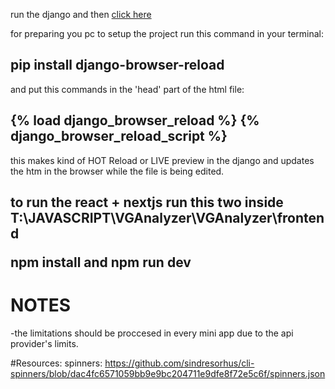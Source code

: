 run the django and then <a href="http://127.0.0.1:8000/admin/">click here</a>
<p>
for preparing you pc to setup the project run this command in your terminal:</p>
<h2>
  pip install django-browser-reload  </h2>

<p>
 and put this commands in the 'head' part of the html file:</p>
<h2>
{% load django_browser_reload %}
{% django_browser_reload_script %}
</h2>

<p>
this makes kind of HOT Reload or LIVE preview in the django and updates the htm in the browser while the file is being edited.</p>

<h2>
to run the react + nextjs   run this two  inside T:\JAVASCRIPT\VGAnalyzer\VGAnalyzer\frontend

  npm install   and   npm run dev
</h2>



# NOTES

-the limitations should be proccesed in every mini app due to the api provider's limits.




#Resources:
    spinners:
      https://github.com/sindresorhus/cli-spinners/blob/dac4fc6571059bb9e9bc204711e9dfe8f72e5c6f/spinners.json



  
